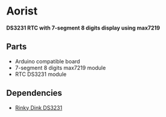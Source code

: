 # Aorist
**DS3231 RTC with 7-segment 8 digits display using max7219**

## Parts
- Arduino compatible board
- 7-segment 8 digits max7219 module
- RTC DS3231 module

## Dependencies
- [Rinky Dink DS3231](http://www.rinkydinkelectronics.com/library.php?id=73)